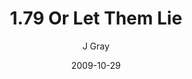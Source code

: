 ---
title: '1.79 Or Let Them Lie'
alt: 'Mysteries of the Arcana'
date: '2009-10-29'
author: 'J Gray'
artist: 'Keira'
chapter: '1 More Heavens and Earths'
filler: false
---